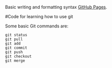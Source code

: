 Basic writing and formatting syntax [GitHub Pages](https://pages.github.com/https://docs.github.com/en/github/writing-on-github/getting-started-with-writing-and-formatting-on-github/basic-writing-and-formatting-syntax).

#Code for learning how to use git

Some basic Git commands are:

```
git status
git pull
git add
git commit
git push
git checkout
git merge
```
